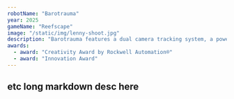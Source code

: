 ```yaml
---
robotName: "Barotrauma"
year: 2025
gameName: "Reefscape"
image: "/static/img/lenny-shoot.jpg"
description: "Barotrauma features a dual camera tracking system, a powerful and accurate algae shooter, and "
awards:
  - award: "Creativity Award by Rockwell Automation®"
  - award: "Innovation Award"
---
```

## etc long markdown desc here
